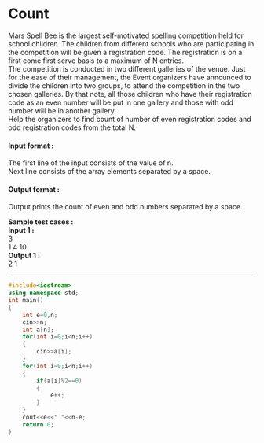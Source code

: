 # Count
Mars Spell Bee is the largest self-motivated spelling competition held for school children. The children from different schools who are participating in the competition will be given a registration code. The registration is on a first come first serve basis to a maximum of N entries.
<br>
The competition is conducted in two different galleries of the venue. Just for the ease of their management, the Event organizers have announced to divide the children into two groups, to attend the competition in the two chosen galleries. By that note, all those children who have their registration code as an even number will be put in one gallery and those with odd number will be in another gallery.
<br>
Help the organizers to find count of number of even registration codes and odd registration codes from the total N. 

#### Input format :
The first line of the input consists of the value of n.
<br>
Next line consists of the array elements separated by a space.

#### Output format :
Output prints the count of even and odd numbers separated by a space.

**Sample test cases :<br>**
**Input 1 :<br>**
3<br>
1 4 10<br>
**Output 1 :<br>**
2 1


-------------------------------------------------------------------------------------------------------------------------------------------------------------------


```cpp
#include<iostream>
using namespace std;
int main()
{
    int e=0,n;
    cin>>n;
    int a[n];
    for(int i=0;i<n;i++)
    {
        cin>>a[i];
    }
    for(int i=0;i<n;i++)
    {
        if(a[i]%2==0)
        {
            e++;
        }
    }
    cout<<e<<" "<<n-e;
    return 0;
}


```
